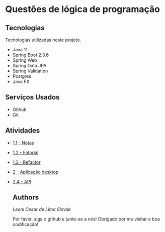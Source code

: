 # Questões de lógica de programação

## Tecnologias

Tecnologias utilizadas neste projeto.

* Java 11
* Spring Boot 2.3.6
* Spring Web
* Spring Data JPA
* Spring Validation
* Postgres
* Java FX


## Serviços Usados

* Github
* Git

## Atividades
- [1.1 - Notas](https://github.com/leoniCS99/exercicios/blob/main/src/main/java/Exercicio1/Notas.java)
- [1.2 - Fatorial](https://github.com/leoniCS99/exercicios/blob/main/src/main/java/Exercicio2/Fatorial.java)
- [1.3 - Refactor](https://github.com/leoniCS99/exercicios/blob/main/src/main/java/Exercicio3/Main.java)
- [2 - Aplicação desktop](https://github.com/leoniCS99/storeShoes)
- [2.4 - API](https://github.com/leoniCS99/Api-store)





  ## Authors

  *Leoni Cesar de Lima Slovak*

  Por favor, siga o github e junte-se a nós!
  Obrigado por me visitar e boa codificação!
